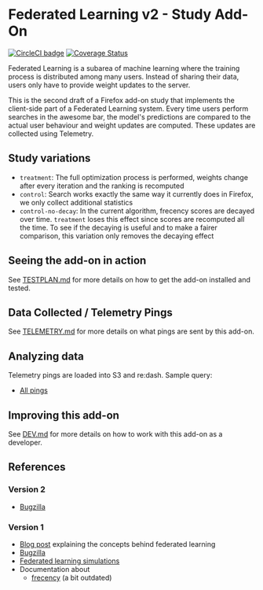 # Federated Learning v2 - Study Add-On

[![CircleCI badge](https://img.shields.io/circleci/project/github/motin/federated-learning-v2-study-addon/master.svg?label=CircleCI)](https://circleci.com/gh/motin/federated-learning-v2-study-addon/)
[![Coverage Status](https://coveralls.io/repos/github/motin/federated-learning-v2-study-addon/badge.svg)](https://coveralls.io/github/motin/federated-learning-v2-study-addon)

Federated Learning is a subarea of machine learning where the training process is distributed among many users.
Instead of sharing their data, users only have to provide weight updates to the server.

This is the second draft of a Firefox add-on study that implements the client-side part of a Federated Learning system.
Every time users perform searches in the awesome bar, the model's predictions are compared to the actual user behaviour and weight updates are computed.
These updates are collected using Telemetry.

## Study variations

* `treatment`: The full optimization process is performed, weights change after every iteration and the ranking is recomputed
* `control`: Search works exactly the same way it currently does in Firefox, we only collect additional statistics
* `control-no-decay`: In the current algorithm, frecency scores are decayed over time. `treatment` loses this effect since scores are recomputed all the time. To see if the decaying is useful and to make a fairer comparison, this variation only removes the decaying effect

## Seeing the add-on in action

See [TESTPLAN.md](./docs/TESTPLAN.md) for more details on how to get the add-on installed and tested.

## Data Collected / Telemetry Pings

See [TELEMETRY.md](./docs/TELEMETRY.md) for more details on what pings are sent by this add-on.

## Analyzing data

Telemetry pings are loaded into S3 and re:dash. Sample query:

* [All pings](https://sql.telemetry.mozilla.org/queries/61520/source)

## Improving this add-on

See [DEV.md](./docs/DEV.md) for more details on how to work with this add-on as a developer.

## References

### Version 2

* [Bugzilla](https://bugzilla.mozilla.org/show_bug.cgi?id=TODO)

### Version 1

* [Blog post](https://florian.github.io/federated-learning/) explaining the concepts behind federated learning
* [Bugzilla](https://bugzilla.mozilla.org/show_bug.cgi?id=1462102)
* [Federated learning simulations](https://github.com/florian/federated-learning)
* Documentation about
  * [frecency](https://developer.mozilla.org/en-US/docs/Mozilla/Tech/Places/Frecency_algorithm) (a bit outdated)
